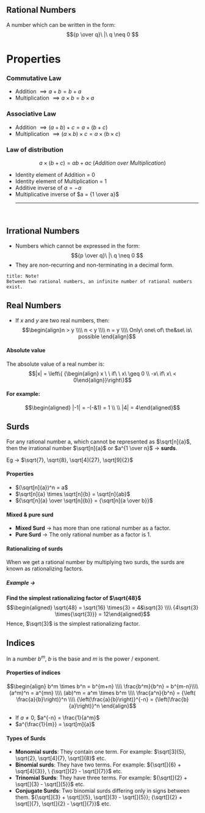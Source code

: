 ## **Rational Numbers**
A number which can be written in the form:
$${p \over q}\ |\ q \neq 0 $$

# Properties
### Commutative Law
* Addition $\implies a + b = b + a$
* Multiplication $\implies a \times b = b \times a$

### Associative Law
* Addition $\implies (a + b) + c = a + (b + c)$
* Multiplication $\implies (a \times b) \times c = a \times (b \times c)$

### Law of distribution
$$a \times (b + c) = ab + ac \ (Addition\ over\ Multiplication)$$
* Identity element of Addition = $0$
* Identity element of Multiplication = $1$
* Additive inverse of $a = -a$
* Multiplicative inverse of $a = {1 \over a}$
<br><hr><br>
## **Irrational Numbers**
* Numbers which cannot be expressed in the form:$${p \over q}\ |\ q \neq 0 $$
* They are non-recurring and non-terminating in a decimal form.

```ad-note
title: Note!
Between two rational numbers, an infinite number of rational numbers exist.
```
## **Real Numbers**
* If $x$ and $y$ are two real numbers, then:
$$\begin{align}n > y \\\\ n < y \\\\ n = y \\\\ Only\ one\ of\ the&se\ is\ possible \end{align}$$
#### Absolute value
The absolute value of a real number is:
$$|x| = \left\{ {\begin{align} x \ \ if\ \ x\ \geq 0 \\ -x\ if\ x\ < 0\end{align}}\right\}$$
#### For example:
$$\begin{aligned} |-1| = -(-&1) = 1 \\ \\  |4| = 4\end{aligned}$$
## **Surds**
For any rational number a, which cannot be represented as $\sqrt[n]{a}$, then the irrational number $\sqrt[n]{a}$ or $a^{1 \over n}$ $\to$ **surds**.

Eg $\to$ $\sqrt{7}, \sqrt{8}, \sqrt[4]{27}, \sqrt[9]{2}$

#### Properties
* $(\sqrt[n]{a})^n = a$
* $\sqrt[n]{a} \times \sqrt[n]{b} = \sqrt[n]{ab}$ 
* ${\sqrt[n]{a} \over \sqrt[n]{b}} = {\sqrt[n]{a \over b}}$

#### Mixed & pure surd
* **Mixed Surd** $\to$ has more than one rational number as a factor.
* **Pure Surd** $\to$ The only rational number as a factor is 1.

#### Rationalizing of surds
When we get a rational number by multiplying two surds, the surds are known as rationalizing factors.

##### Example $\to$
**Find the simplest rationalizing factor of $\sqrt{48}$**
$$\begin{aligned}
\sqrt{48} = \sqrt{16} \times{3}
= 4&\sqrt{3} \\\\
{4\sqrt{3} \times{\sqrt{3}}} = 12\end{aligned}$$
Hence, $\sqrt{3}$ is the simplest rationalizing factor.

## **Indices**
In a number $b^m$, $b$ is the base and $m$ is the power / exponent.

#### Properties of indices
$$\begin{align}
b^m \times b^n = b^{m+n} \\\\
\frac{b^m}{b^n} = b^{m-n}\\\\
(a^m)^n = a^{mn} \\\\
(ab)^m = a^m \times b^m \\\\
\frac{a^n}{b^n} = {\left( \frac{a}{b}\right)}^n \\\\
{\left(\frac{a}{b}\right)}^{-n} = {\left(\frac{b}{a}\right)}^n 
\end{align}$$
* If $a \neq 0$, $a^{-n} = \frac{1}{a^m}$
* $a^{\frac{1}{m}} = \sqrt[m]{a}$

#### Types of Surds
* **Monomial surds**: They contain one term. For example: $\sqrt[3]{5}, \sqrt{2}, \sqrt[4]{7}, \sqrt[]{8}$ etc.
* **Binomial surds**: They have two terms. For example: ${\sqrt[]{6} + \sqrt[4]{3}}, \ {\sqrt[]{2} - \sqrt[]{7}}$ etc.
* **Trinomial Surds**: They have three terms. For example: ${\sqrt[]{2} + \sqrt[]{3} - \sqrt[]{5}}$ etc.
* **Conjugate Surds**: Two binomial surds differing only in signs between them. ${\sqrt[]{3} + \sqrt[]{5}, \sqrt[]{3} - \sqrt[]{5}}; {\sqrt[]{2} + \sqrt[]{7}, \sqrt[]{2} - \sqrt[]{7}}$ etc.
